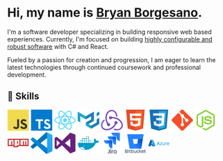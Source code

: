 # Hi, my name is [Bryan Borgesano](https://www.linkedin.com/in/Bryan-borgesano?trk=profile-badge).

I'm a software developer specializing in building responsive web based experiences. Currently, I'm focused on building [highly configurable and robust software](https://mealtrack.com/) with C# and React. 

Fueled by a passion for creation and progression, I am eager to learn the latest technologies through continued coursework and professional development.

## 🧰 Skills

<div>
  <img src="https://github.com/devicons/devicon/blob/master/icons/javascript/javascript-original.svg" alt="Javascript Logo" width="50" hieght="50" />
  <img src="https://raw.githubusercontent.com/devicons/devicon/1119b9f84c0290e0f0b38982099a2bd027a48bf1/icons/typescript/typescript-original.svg" alt="Typescript Logo" width="50" hieght="50" />
  <img src="https://github.com/devicons/devicon/blob/master/icons/react/react-original.svg"  alt="React logo" width="50" hieght="50"/>
  <img src="https://raw.githubusercontent.com/devicons/devicon/1119b9f84c0290e0f0b38982099a2bd027a48bf1/icons/materialui/materialui-original.svg" alt="MUI logo" width="50" hieght="50"/>
  <img src="https://github.com/devicons/devicon/blob/master/icons/redux/redux-original.svg"  alt="Redux Logo" width="50" hieght="50"/> 
  <img src="https://github.com/devicons/devicon/blob/master/icons/html5/html5-original.svg"  alt="HTML5 logo" width="50" hieght="50"/>
  <img src="https://github.com/devicons/devicon/blob/master/icons/css3/css3-original.svg"  alt="CSS3 logo" width="50" hieght="50"/>
  <img src="https://github.com/devicons/devicon/blob/master/icons/git/git-original.svg"  alt="Git logo" width="50" hieght="50"/>
  <img src="https://github.com/devicons/devicon/blob/master/icons/nodejs/nodejs-original.svg"  alt="Node Logo" width="50" hieght="50"/>
  <img src="https://github.com/devicons/devicon/blob/master/icons/npm/npm-original-wordmark.svg"  alt="Node Package Manager Logo" width="50" hieght="50"/> 
  <img src="https://raw.githubusercontent.com/devicons/devicon/1119b9f84c0290e0f0b38982099a2bd027a48bf1/icons/vscode/vscode-original.svg" alt="VSCode Logo" width="50" hieght="50"/>
  <img src="https://raw.githubusercontent.com/devicons/devicon/1119b9f84c0290e0f0b38982099a2bd027a48bf1/icons/visualstudio/visualstudio-plain.svg" alt="VS Logo" width="50" hieght="50"/>
  <img src="https://raw.githubusercontent.com/devicons/devicon/1119b9f84c0290e0f0b38982099a2bd027a48bf1/icons/docker/docker-plain.svg" alt="Docker Logo" width="50" hieght="50"/>
  <img src="https://raw.githubusercontent.com/devicons/devicon/1119b9f84c0290e0f0b38982099a2bd027a48bf1/icons/jira/jira-original-wordmark.svg" alt="Jira Logo" width="50" hieght="50"/>
  <img src="https://raw.githubusercontent.com/devicons/devicon/1119b9f84c0290e0f0b38982099a2bd027a48bf1/icons/bitbucket/bitbucket-original-wordmark.svg" alt="BitBucket Logo" width="50" hieght="50"/>
  <img src="https://raw.githubusercontent.com/devicons/devicon/1119b9f84c0290e0f0b38982099a2bd027a48bf1/icons/azure/azure-original-wordmark.svg" alt="Azure Logo" width="50" hieght="50"/>
</div>

<!--
**BryanBorge/bryanborge** is a ✨ _special_ ✨ repository because its `README.md` (this file) appears on your GitHub profile.

Here are some ideas to get you started:

- 🔭 I’m currently working on ...
- 🌱 I’m currently learning ...
- 👯 I’m looking to collaborate on ...
- 🤔 I’m looking for help with ...
- 💬 Ask me about ...
- 📫 How to reach me: ...
- 😄 Pronouns: ...
- ⚡ Fun fact: ...
-->
